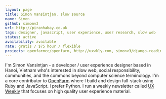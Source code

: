 ```yaml
---
layout: page
title: Simon Vansintjan, slow source
name: Simon
github: simonv3
url: http://piranhabay.co.uk
tags: designer, javascript, user experience, user research, slow web
status: active
availability: available
rate: gratis / $75 hour / flexible
projects: openfarmcc/openfarm, http://uxwkly.com, simonv3/django-reading-list,
---
```


I'm Simon Vansintjan - a developer / user experience designer based in Hanoi, Vietnam who's interested in slow web, social responsibility, communities, and the commons beyond computer science terminology. I'm a core contributor to [OpenFarm](https://openfarm.cc) where I build and design full-stack using Ruby and JavaScript. I prefer Python. I run a weekly newsletter called [UX Weekly](http://uxwkly.com) that focuses on high quality user experience material.
